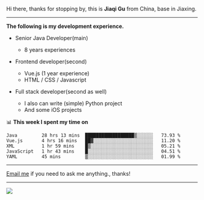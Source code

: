 Hi there, thanks for stopping by, this is **Jiaqi Gu** from China, base in Jiaxing.

---

**The following is my development experience.**

- Senior Java Developer(main)
  - 8 years experiences

- Frontend developer(second)
  - Vue.js (1 year experience)
  - HTML / CSS / Javascript
  
- Full stack developer(second as well)
  - I also can write (simple) Python project
  - And some iOS projects

📊 **This week I spent my time on**
<!--START_SECTION:waka-->
```text
Java         28 hrs 13 mins  ██████████████████▒░░░░░░   73.93 % 
Vue.js       4 hrs 16 mins   ██▓░░░░░░░░░░░░░░░░░░░░░░   11.20 % 
XML          1 hr 59 mins    █▒░░░░░░░░░░░░░░░░░░░░░░░   05.21 % 
JavaScript   1 hr 43 mins    █░░░░░░░░░░░░░░░░░░░░░░░░   04.51 % 
YAML         45 mins         ▒░░░░░░░░░░░░░░░░░░░░░░░░   01.99 % 
```
<!--END_SECTION:waka-->

---

[Email me](mailto:droidqw@gmail.com?subject=Hiring_from_GitHub) if you need to ask me anything., thanks!

---

![]( https://visitor-badge.glitch.me/badge?page_id=githubgujiaqi)
